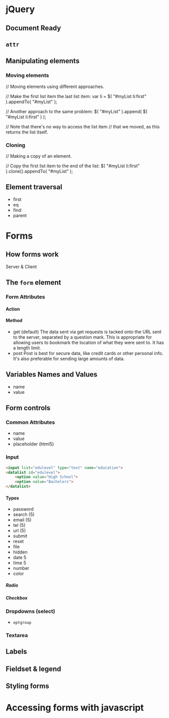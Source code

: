 # jQuery

## Document Ready

## `attr`

## Manipulating elements
### Moving elements
// Moving elements using different approaches.
 
// Make the first list item the last list item:
var li = $( "#myList li:first" ).appendTo( "#myList" );
 
// Another approach to the same problem:
$( "#myList" ).append( $( "#myList li:first" ) );
 
// Note that there's no way to access the list item
// that we moved, as this returns the list itself.

### Cloning
// Making a copy of an element.
 
// Copy the first list item to the end of the list:
$( "#myList li:first" ).clone().appendTo( "#myList" );

## Element traversal

* first
* eq
* find
* parent


# Forms

## How forms work
Server & Client
## The `form` element
### Form Attributes
#### Action

#### Method

* get (default)
   The data sent via get requests is tacked onto the URL sent to the server, separated by a question mark. This is appropriate for allowing users to bookmark the location of what they were sent to. It has a length limit.
* post
    Post is best for secure data, like credit cards or other personal info. It's also preferable for sending large amounts of data.

## Variables Names and Values
* name
* value

## Form controls
### Common Attributes
* name
* value
* placeholder (html5)

### Input

```html
<input list="edulevel" type="text" name="education">
<datalist id="edulevel">
    <option value="High School">
    <option value="Bachelors">
</datalist>
```

#### Types

* password
* search (5)
* email (5)
* tel (5)
* url (5)
* submit
* reset
* file
* hidden
* date 5
* time 5
* number
* color

##### Radio
##### Checkbox

### Dropdowns (select)

* `optgroup`

### Textarea

## Labels

## Fieldset & legend

## Styling forms


# Accessing forms with javascript